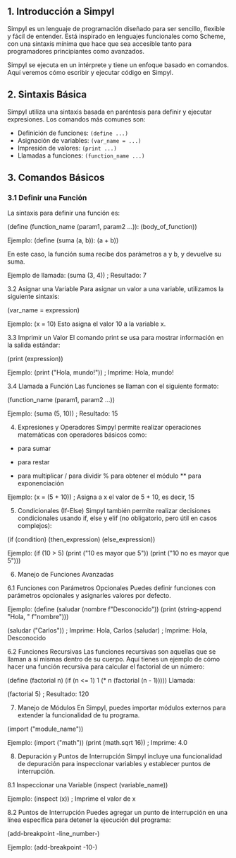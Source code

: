 ## 1. Introducción a Simpyl
Simpyl es un lenguaje de programación diseñado para ser sencillo, flexible y fácil de entender. Está inspirado en lenguajes funcionales como Scheme, con una sintaxis mínima que hace que sea accesible tanto para programadores principiantes como avanzados.

Simpyl se ejecuta en un intérprete y tiene un enfoque basado en comandos. Aquí veremos cómo escribir y ejecutar código en Simpyl.

## 2. Sintaxis Básica
Simpyl utiliza una sintaxis basada en paréntesis para definir y ejecutar expresiones. Los comandos más comunes son:

- Definición de funciones: `(define ...)`
- Asignación de variables: `(var_name = ...)`
- Impresión de valores: `(print ...)`
- Llamadas a funciones: `(function_name ...)`

## 3. Comandos Básicos

### 3.1 Definir una Función
La sintaxis para definir una función es:

(define (function_name (param1, param2 ...)): (body_of_function))

Ejemplo:
(define (suma (a, b)):
    (a + b))

En este caso, la función suma recibe dos parámetros a y b, y devuelve su suma.

Ejemplo de llamada:
(suma (3, 4))  ; Resultado: 7

3.2 Asignar una Variable
Para asignar un valor a una variable, utilizamos la siguiente sintaxis:

(var_name = expression)

Ejemplo:
(x = 10)
Esto asigna el valor 10 a la variable x.

3.3 Imprimir un Valor
El comando print se usa para mostrar información en la salida estándar:

(print (expression))

Ejemplo:
(print ("Hola, mundo!"))  ; Imprime: Hola, mundo!

3.4 Llamada a Función
Las funciones se llaman con el siguiente formato:

(function_name (param1, param2 ...))

Ejemplo:
(suma (5, 10))  ; Resultado: 15

4. Expresiones y Operadores
Simpyl permite realizar operaciones matemáticas con operadores básicos como:

+ para sumar
- para restar
* para multiplicar
/ para dividir
% para obtener el módulo
** para exponenciación

Ejemplo:
(x = (5 + 10))  ; Asigna a x el valor de 5 + 10, es decir, 15

5. Condicionales (If-Else)
Simpyl también permite realizar decisiones condicionales usando if, else y elif (no obligatorio, pero útil en casos complejos):

(if (condition)
    (then_expression)
    (else_expression))

Ejemplo:
(if (10 > 5)
    (print ("10 es mayor que 5"))
    (print ("10 no es mayor que 5")))

6. Manejo de Funciones Avanzadas

6.1 Funciones con Parámetros Opcionales
Puedes definir funciones con parámetros opcionales y asignarles valores por defecto.

Ejemplo:
(define (saludar (nombre f"Desconocido"))
    (print (string-append "Hola, " f"nombre")))
    
(saludar ("Carlos"))    ; Imprime: Hola, Carlos
(saludar)             ; Imprime: Hola, Desconocido

6.2 Funciones Recursivas
Las funciones recursivas son aquellas que se llaman a sí mismas dentro de su cuerpo. Aquí tienes un ejemplo de cómo hacer una función recursiva para calcular el factorial de un número:

(define (factorial n)
    (if (n <= 1)
        1
        (* n (factorial (n - 1)))))
Llamada:

(factorial 5)  ; Resultado: 120

7. Manejo de Módulos
En Simpyl, puedes importar módulos externos para extender la funcionalidad de tu programa.

(import ("module_name"))

Ejemplo:
(import ("math"))
(print (math.sqrt 16))  ; Imprime: 4.0

8. Depuración y Puntos de Interrupción
Simpyl incluye una funcionalidad de depuración para inspeccionar variables y establecer puntos de interrupción.

8.1 Inspeccionar una Variable
(inspect (variable_name))

Ejemplo:
(inspect (x))  ; Imprime el valor de x

8.2 Puntos de Interrupción
Puedes agregar un punto de interrupción en una línea específica para detener la ejecución del programa:

(add-breakpoint -line_number-)

Ejemplo:
(add-breakpoint -10-)
